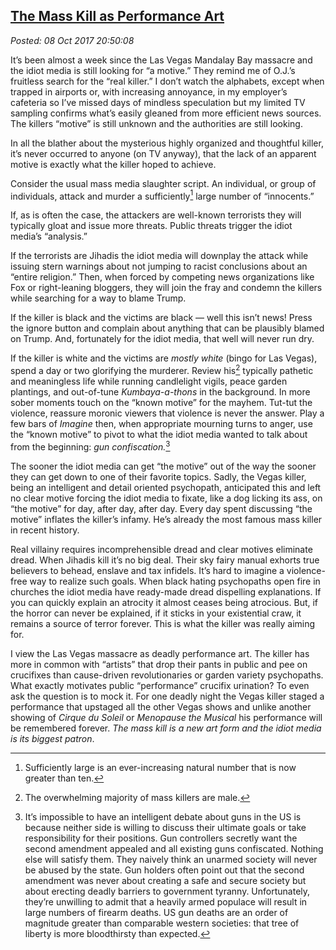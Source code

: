  
[The Mass Kill as Performance Art](https://analyzethedatanotthedrivel.org/2017/10/08/the-mass-kill-as-performance-art/)
------------------------------------------------------------------------------------------------------------

*Posted: 08 Oct 2017 20:50:08*

It’s been almost a week since the Las Vegas Mandalay Bay massacre and
the idiot media is still looking for “a motive.” They remind me of
O.J.’s fruitless search for the “real killer.” I don’t watch the
alphabets, except when trapped in airports or, with increasing
annoyance, in my employer’s cafeteria so I’ve missed days of mindless
speculation but my limited TV sampling confirms what’s easily gleaned
from more efficient news sources. The killers “motive” is still unknown
and the authorities are still looking.

In all the blather about the mysterious highly organized and thoughtful
killer, it’s never occurred to anyone (on TV anyway), that the lack of
an apparent motive is exactly what the killer hoped to achieve.

Consider the usual mass media slaughter script. An individual, or group
of individuals, attack and murder a sufficiently[^5487x1] large number of
“innocents.”

If, as is often the case, the attackers are well-known terrorists they
will typically gloat and issue more threats. Public threats trigger the
idiot media’s “analysis.”

If the terrorists are Jihadis the idiot media will downplay the attack
while issuing stern warnings about not jumping to racist conclusions
about an “entire religion.” Then, when forced by competing news
organizations like Fox or right-leaning bloggers, they will join the
fray and condemn the killers while searching for a way to blame Trump.

If the killer is black and the victims are black — well this isn’t news!
Press the ignore button and complain about anything that can be
plausibly blamed on Trump. And, fortunately for the idiot media, that
well will never run dry.

If the killer is white and the victims are *mostly white* (bingo for Las
Vegas), spend a day or two glorifying the murderer. Review his[^5487x2]
typically pathetic and meaningless life while running candlelight
vigils, peace garden plantings, and out-of-tune *Kumbaya-a-thons* in the
background. In more sober moments touch on the “known motive” for the
mayhem. Tut-tut the violence, reassure moronic viewers that violence is
never the answer. Play a few bars of *Imagine* then, when appropriate
mourning turns to anger, use the “known motive” to pivot to what the
idiot media wanted to talk about from the beginning: *gun*
*confiscation.*[^5487x3]

The sooner the idiot media can get “the motive” out of the way the
sooner they can get down to one of their favorite topics. Sadly, the
Vegas killer, being an intelligent and detail oriented psychopath,
anticipated this and left no clear motive forcing the idiot media to
fixate, like a dog licking its ass, on “the motive” for day, after day,
after day. Every day spent discussing “the motive” inflates the killer’s
infamy. He’s already the most famous mass killer in recent history.

Real villainy requires incomprehensible dread and clear motives
eliminate dread. When Jihadis kill it’s no big deal. Their sky fairy
manual exhorts true believers to behead, enslave and tax infidels. It’s
hard to imagine a violence-free way to realize such goals. When black
hating psychopaths open fire in churches the idiot media have ready-made
dread dispelling explanations. If you can quickly explain an atrocity it
almost ceases being atrocious. But, if the horror can never be
explained, if it sticks in your existential craw, it remains a source of
terror forever. This is what the killer was really aiming for.

I view the Las Vegas massacre as deadly performance art. The killer has
more in common with “artists” that drop their pants in public and pee on
crucifixes than cause-driven revolutionaries or garden variety
psychopaths. What exactly motivates public “performance” crucifix
urination? To even ask the question is to mock it. For one deadly night
the Vegas killer staged a performance that upstaged all the other Vegas
shows and unlike another showing of *Cirque du Soleil* or *Menopause the
Musical* his performance will be remembered forever. *The mass kill is a
new art form and the idiot media is its biggest patron*.

[^5487x1]: Sufficiently large is an ever-increasing natural number that is
    now greater than ten.

[^5487x2]: The overwhelming majority of mass killers are male.

[^5487x3]: It’s impossible to have an intelligent debate about guns in the US
    is because neither side is willing to discuss their ultimate goals
    or take responsibility for their positions. Gun controllers secretly
    want the second amendment appealed and all existing guns
    confiscated. Nothing else will satisfy them. They naively think an
    unarmed society will never be abused by the state. Gun holders often
    point out that the second amendment was never about creating a safe
    and secure society but about erecting deadly barriers to government
    tyranny. Unfortunately, they’re unwilling to admit that a heavily
    armed populace will result in large numbers of firearm deaths. US
    gun deaths are an order of magnitude greater than comparable western
    societies: that tree of liberty is more bloodthirsty than expected.

